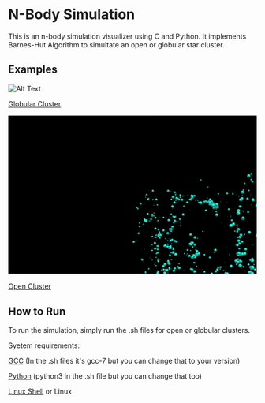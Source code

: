 # N-Body Simulation

This is an n-body simulation visualizer using C and Python. It implements Barnes-Hut Algorithm to simultate an open or globular star cluster.

## Examples
![Alt Text](demo/globular_gif.gif)

[Globular Cluster](https://en.wikipedia.org/wiki/Globular_cluster)

![Alt Text](demo/open_gif.gif)

[Open Cluster](https://en.wikipedia.org/wiki/Open_cluster)

## How to Run

To run the simulation, simply run the .sh files for open or globular clusters.

Syetem requirements: 

[GCC](https://gcc.gnu.org/) (In the .sh files it's gcc-7 but you can change that to your version)

[Python](https://www.python.org/downloads/) (python3 in the .sh file but you can change that too)

[Linux Shell](https://docs.microsoft.com/en-us/windows/wsl/install-win10) or Linux


